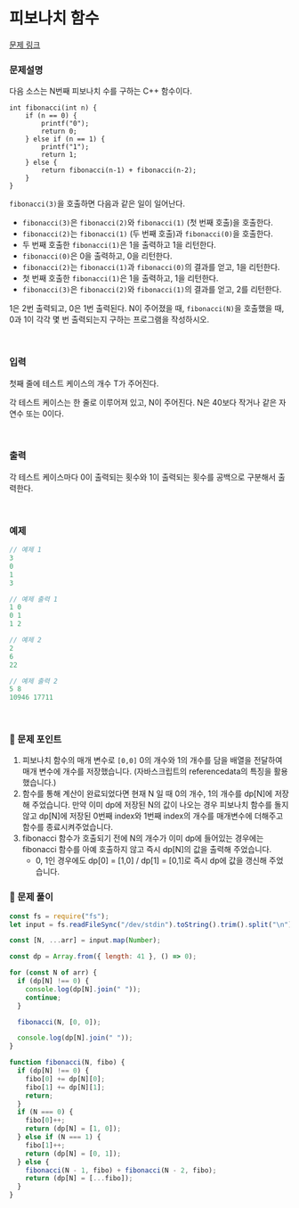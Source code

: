 # 피보나치 함수

[문제 링크](https://www.acmicpc.net/problem/1003)

### 문제설명

다음 소스는 N번째 피보나치 수를 구하는 C++ 함수이다.

```
int fibonacci(int n) {
    if (n == 0) {
        printf("0");
        return 0;
    } else if (n == 1) {
        printf("1");
        return 1;
    } else {
        return fibonacci(n‐1) + fibonacci(n‐2);
    }
}

```

`fibonacci(3)`을 호출하면 다음과 같은 일이 일어난다.

- `fibonacci(3)`은 `fibonacci(2)`와 `fibonacci(1)` (첫 번째 호출)을 호출한다.
- `fibonacci(2)`는 `fibonacci(1)` (두 번째 호출)과 `fibonacci(0)`을 호출한다.
- 두 번째 호출한 `fibonacci(1)`은 1을 출력하고 1을 리턴한다.
- `fibonacci(0)`은 0을 출력하고, 0을 리턴한다.
- `fibonacci(2)`는 `fibonacci(1)`과 `fibonacci(0)`의 결과를 얻고, 1을 리턴한다.
- 첫 번째 호출한 `fibonacci(1)`은 1을 출력하고, 1을 리턴한다.
- `fibonacci(3)`은 `fibonacci(2)`와 `fibonacci(1)`의 결과를 얻고, 2를 리턴한다.

1은 2번 출력되고, 0은 1번 출력된다. N이 주어졌을 때, `fibonacci(N)`을 호출했을 때, 0과 1이 각각 몇 번 출력되는지 구하는 프로그램을 작성하시오.

<br/>

### 입력

첫째 줄에 테스트 케이스의 개수 T가 주어진다.

각 테스트 케이스는 한 줄로 이루어져 있고, N이 주어진다. N은 40보다 작거나 같은 자연수 또는 0이다.

<br/>

### 출력

각 테스트 케이스마다 0이 출력되는 횟수와 1이 출력되는 횟수를 공백으로 구분해서 출력한다.

<br/>

### 예제

```jsx
// 예제 1
3
0
1
3

// 예제 출력 1
1 0
0 1
1 2

// 예제 2
2
6
22

// 예제 출력 2
5 8
10946 17711
```

<br/>

### 📕 문제 포인트

1. 피보나치 함수의 매개 변수로 `[0,0]` 0의 개수와 1의 개수를 담을 배열을 전달하여 매개 변수에 개수를 저장했습니다. (자바스크립트의 referencedata의 특징을 활용했습니다.)
2. 함수를 통해 계산이 완료되었다면 현재 N 일 때 0의 개수, 1의 개수를 dp[N]에 저장해 주었습니다. 만약 이미 dp에 저장된 N의 값이 나오는 경우 피보나치 함수를 돌지 않고 dp[N]에 저장된 0번째 index와 1번째 index의 개수를 매개변수에 더해주고 함수를 종료시켜주었습니다.
3. fibonacci 함수가 호출되기 전에 N의 개수가 이미 dp에 들어있는 경우에는 fibonacci 함수를 아예 호출하지 않고 즉시 dp[N]의 값을 출력해 주었습니다.
   - 0, 1인 경우에도 dp[0] = [1,0] / dp[1] = [0,1]로 즉시 dp에 값을 갱신해 주었습니다.

### 📝 문제 풀이

```js
const fs = require("fs");
let input = fs.readFileSync("/dev/stdin").toString().trim().split("\n");

const [N, ...arr] = input.map(Number);

const dp = Array.from({ length: 41 }, () => 0);

for (const N of arr) {
  if (dp[N] !== 0) {
    console.log(dp[N].join(" "));
    continue;
  }

  fibonacci(N, [0, 0]);

  console.log(dp[N].join(" "));
}

function fibonacci(N, fibo) {
  if (dp[N] !== 0) {
    fibo[0] += dp[N][0];
    fibo[1] += dp[N][1];
    return;
  }
  if (N === 0) {
    fibo[0]++;
    return (dp[N] = [1, 0]);
  } else if (N === 1) {
    fibo[1]++;
    return (dp[N] = [0, 1]);
  } else {
    fibonacci(N - 1, fibo) + fibonacci(N - 2, fibo);
    return (dp[N] = [...fibo]);
  }
}
```

